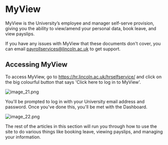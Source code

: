 # MyView

MyView is the University’s employee and manager self-serve provision, giving you the ability to view/amend your personal data, book leave, and view payslips. 

If you have any issues with MyView that these documents don't cover, you can email payrollservices@lincoln.ac.uk to get support.

## Accessing MyView

To access MyView, go to https://hr.lincoln.ac.uk/hrselfservice/ and click on the big colourful button that says 'Click here to log in to MyView'. 

![image_21.png](image_21.png)

You'll be prompted to log in with your University email address and password. Once you've done this, you'll be met with the Dashboard. 

![image_22.png](image_22.png)

The rest of the articles in this section will run you through how to use the site to do various things like booking leave, viewing payslips, and managing your information. 